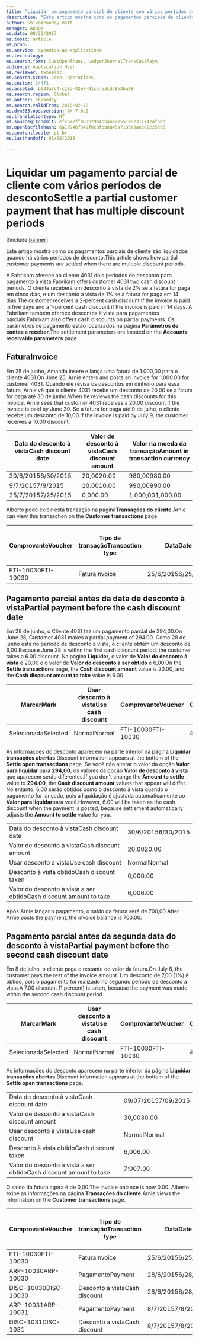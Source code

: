 ```yaml
---
title: "Liquidar um pagamento parcial de cliente com vários períodos de desconto"
description: "Este artigo mostra como os pagamentos parciais de cliente são liquidados quando há vários períodos de desconto."
author: ShivamPandey-msft
manager: AnnBe
ms.date: 08/22/2017
ms.topic: article
ms.prod: 
ms.service: dynamics-ax-applications
ms.technology: 
ms.search.form: CustOpenTrans, LedgerJournalTransCustPaym
audience: Application User
ms.reviewer: twheeloc
ms.search.scope: Core, Operations
ms.custom: 14471
ms.assetid: b633a7c4-c18d-42e7-91cc-adcdc8a3ba98
ms.search.region: Global
ms.author: shpandey
ms.search.validFrom: 2016-02-28
ms.dyn365.ops.version: AX 7.0.0
ms.translationtype: HT
ms.sourcegitcommit: efcb77ff883b29a4bbaba27551e02311742afbbd
ms.openlocfilehash: 6a1d946f349f0c8fbb6845a7133e9aecd2225596
ms.contentlocale: pt-br
ms.lasthandoff: 05/08/2018

---
```


# <a name="settle-a-partial-customer-payment-that-has-multiple-discount-periods"></a><span data-ttu-id="dd24f-103">Liquidar um pagamento parcial de cliente com vários períodos de desconto</span><span class="sxs-lookup"><span data-stu-id="dd24f-103">Settle a partial customer payment that has multiple discount periods</span></span>

[!include [banner](../includes/banner.md)]

<span data-ttu-id="dd24f-104">Este artigo mostra como os pagamentos parciais de cliente são liquidados quando há vários períodos de desconto.</span><span class="sxs-lookup"><span data-stu-id="dd24f-104">This article shows how partial customer payments are settled when there are multiple discount periods.</span></span>

<span data-ttu-id="dd24f-105">A Fabrikam oferece ao cliente 4031 dois períodos de desconto para pagamento à vista.</span><span class="sxs-lookup"><span data-stu-id="dd24f-105">Fabrikam offers customer 4031 two cash discount periods.</span></span> <span data-ttu-id="dd24f-106">O cliente receberá um desconto à vista de 2% se a fatura for paga em cinco dias, e um desconto à vista de 1% se a fatura for paga em 14 dias.</span><span class="sxs-lookup"><span data-stu-id="dd24f-106">The customer receives a 2-percent cash discount if the invoice is paid in five days and a 1-percent cash discount if the invoice is paid in 14 days.</span></span> <span data-ttu-id="dd24f-107">A Fabrikam também oferece descontos à vista para pagamentos parciais.</span><span class="sxs-lookup"><span data-stu-id="dd24f-107">Fabrikam also offers cash discounts on partial payments.</span></span> <span data-ttu-id="dd24f-108">Os parâmetros de pagamento estão localizados na página **Parâmetros de contas a receber**.</span><span class="sxs-lookup"><span data-stu-id="dd24f-108">The settlement parameters are located on the **Accounts receivable parameters** page.</span></span>

## <a name="invoice"></a><span data-ttu-id="dd24f-109">Fatura</span><span class="sxs-lookup"><span data-stu-id="dd24f-109">Invoice</span></span>
<span data-ttu-id="dd24f-110">Em 25 de junho, Amanda insere e lança uma fatura de 1.000,00 para o cliente 4031.</span><span class="sxs-lookup"><span data-stu-id="dd24f-110">On June 25, Arnie enters and posts an invoice for 1,000.00 for customer 4031.</span></span> <span data-ttu-id="dd24f-111">Quando ele revisa os descontos em dinheiro para essa fatura, Arnie vê que o cliente 4031 recebe um desconto de 20,00 se a fatura for paga até 30 de junho.</span><span class="sxs-lookup"><span data-stu-id="dd24f-111">When he reviews the cash discounts for this invoice, Arnie sees that customer 4031 receives a 20.00 discount if the invoice is paid by June 30.</span></span> <span data-ttu-id="dd24f-112">Se a fatura for paga até 9 de julho, o cliente recebe um desconto de 10,00.</span><span class="sxs-lookup"><span data-stu-id="dd24f-112">If the invoice is paid by July 9, the customer receives a 10.00 discount.</span></span>

| <span data-ttu-id="dd24f-113">Data do desconto à vista</span><span class="sxs-lookup"><span data-stu-id="dd24f-113">Cash discount date</span></span> | <span data-ttu-id="dd24f-114">Valor de desconto à vista</span><span class="sxs-lookup"><span data-stu-id="dd24f-114">Cash discount amount</span></span> | <span data-ttu-id="dd24f-115">Valor na moeda da transação</span><span class="sxs-lookup"><span data-stu-id="dd24f-115">Amount in transaction currency</span></span> |
|--------------------|----------------------|--------------------------------|
| <span data-ttu-id="dd24f-116">30/6/2015</span><span class="sxs-lookup"><span data-stu-id="dd24f-116">6/30/2015</span></span>          | <span data-ttu-id="dd24f-117">20,00</span><span class="sxs-lookup"><span data-stu-id="dd24f-117">20.00</span></span>                | <span data-ttu-id="dd24f-118">980,00</span><span class="sxs-lookup"><span data-stu-id="dd24f-118">980.00</span></span>                         |
| <span data-ttu-id="dd24f-119">9/7/2015</span><span class="sxs-lookup"><span data-stu-id="dd24f-119">7/9/2015</span></span>           | <span data-ttu-id="dd24f-120">10.00</span><span class="sxs-lookup"><span data-stu-id="dd24f-120">10.00</span></span>                | <span data-ttu-id="dd24f-121">990,00</span><span class="sxs-lookup"><span data-stu-id="dd24f-121">990.00</span></span>                         |
| <span data-ttu-id="dd24f-122">25/7/2015</span><span class="sxs-lookup"><span data-stu-id="dd24f-122">7/25/2015</span></span>          | <span data-ttu-id="dd24f-123">0,00</span><span class="sxs-lookup"><span data-stu-id="dd24f-123">0.00</span></span>                 | <span data-ttu-id="dd24f-124">1.000,00</span><span class="sxs-lookup"><span data-stu-id="dd24f-124">1,000.00</span></span>                       |

<span data-ttu-id="dd24f-125">Alberto pode exibir esta transação na página**Transações do cliente**.</span><span class="sxs-lookup"><span data-stu-id="dd24f-125">Arnie can view this transaction on the **Customer transactions** page.</span></span>

| <span data-ttu-id="dd24f-126">Comprovante</span><span class="sxs-lookup"><span data-stu-id="dd24f-126">Voucher</span></span>   | <span data-ttu-id="dd24f-127">Tipo de transação</span><span class="sxs-lookup"><span data-stu-id="dd24f-127">Transaction type</span></span> | <span data-ttu-id="dd24f-128">Data</span><span class="sxs-lookup"><span data-stu-id="dd24f-128">Date</span></span>      | <span data-ttu-id="dd24f-129">Fatura</span><span class="sxs-lookup"><span data-stu-id="dd24f-129">Invoice</span></span> | <span data-ttu-id="dd24f-130">Valor em débito na moeda da transação</span><span class="sxs-lookup"><span data-stu-id="dd24f-130">Amount in transaction currency debit</span></span> | <span data-ttu-id="dd24f-131">Valor em crédito na moeda da transação</span><span class="sxs-lookup"><span data-stu-id="dd24f-131">Amount in transaction currency credit</span></span> | <span data-ttu-id="dd24f-132">Saldo</span><span class="sxs-lookup"><span data-stu-id="dd24f-132">Balance</span></span>  | <span data-ttu-id="dd24f-133">Moeda</span><span class="sxs-lookup"><span data-stu-id="dd24f-133">Currency</span></span> |
|-----------|------------------|-----------|---------|--------------------------------------|---------------------------------------|----------|----------|
| <span data-ttu-id="dd24f-134">FTI-10030</span><span class="sxs-lookup"><span data-stu-id="dd24f-134">FTI-10030</span></span> | <span data-ttu-id="dd24f-135">Fatura</span><span class="sxs-lookup"><span data-stu-id="dd24f-135">Invoice</span></span>          | <span data-ttu-id="dd24f-136">25/6/2015</span><span class="sxs-lookup"><span data-stu-id="dd24f-136">6/25/2015</span></span> | <span data-ttu-id="dd24f-137">10030</span><span class="sxs-lookup"><span data-stu-id="dd24f-137">10030</span></span>   | <span data-ttu-id="dd24f-138">1.000,00</span><span class="sxs-lookup"><span data-stu-id="dd24f-138">1,000.00</span></span>                             |                                       | <span data-ttu-id="dd24f-139">1.000,00</span><span class="sxs-lookup"><span data-stu-id="dd24f-139">1,000.00</span></span> | <span data-ttu-id="dd24f-140">USD</span><span class="sxs-lookup"><span data-stu-id="dd24f-140">USD</span></span>      |

## <a name="partial-payment-before-the-cash-discount-date"></a><span data-ttu-id="dd24f-141">Pagamento parcial antes da data de desconto à vista</span><span class="sxs-lookup"><span data-stu-id="dd24f-141">Partial payment before the cash discount date</span></span>
<span data-ttu-id="dd24f-142">Em 28 de junho, o Cliente 4031 faz um pagamento parcial de 294,00.</span><span class="sxs-lookup"><span data-stu-id="dd24f-142">On June 28, Customer 4031 makes a partial payment of 294.00.</span></span> <span data-ttu-id="dd24f-143">Como 28 de junho está no período de desconto à vista, o cliente obtém um desconto de 6,00.</span><span class="sxs-lookup"><span data-stu-id="dd24f-143">Because June 28 is within the first cash discount period, the customer takes a 6.00 discount.</span></span> <span data-ttu-id="dd24f-144">Na página **Liquidar**, o valor de **Valor do desconto à vista** é 20,00 e o valor de **Valor do desconto a ser obtido** é 6,00.</span><span class="sxs-lookup"><span data-stu-id="dd24f-144">On the **Settle transactions** page, the **Cash discount amount** value is 20.00, and the **Cash discount amount to take** value is 6.00.</span></span>

| <span data-ttu-id="dd24f-145">Marcar</span><span class="sxs-lookup"><span data-stu-id="dd24f-145">Mark</span></span>     | <span data-ttu-id="dd24f-146">Usar desconto à vista</span><span class="sxs-lookup"><span data-stu-id="dd24f-146">Use cash discount</span></span> | <span data-ttu-id="dd24f-147">Comprovante</span><span class="sxs-lookup"><span data-stu-id="dd24f-147">Voucher</span></span>   | <span data-ttu-id="dd24f-148">Conta</span><span class="sxs-lookup"><span data-stu-id="dd24f-148">Account</span></span> | <span data-ttu-id="dd24f-149">Data</span><span class="sxs-lookup"><span data-stu-id="dd24f-149">Date</span></span>      | <span data-ttu-id="dd24f-150">Data de conclusão</span><span class="sxs-lookup"><span data-stu-id="dd24f-150">Due date</span></span>  | <span data-ttu-id="dd24f-151">Fatura</span><span class="sxs-lookup"><span data-stu-id="dd24f-151">Invoice</span></span> | <span data-ttu-id="dd24f-152">Valor na moeda da transação</span><span class="sxs-lookup"><span data-stu-id="dd24f-152">Amount in transaction currency</span></span> | <span data-ttu-id="dd24f-153">Moeda</span><span class="sxs-lookup"><span data-stu-id="dd24f-153">Currency</span></span> | <span data-ttu-id="dd24f-154">Valor para liquidar</span><span class="sxs-lookup"><span data-stu-id="dd24f-154">Amount to settle</span></span> |
|----------|-------------------|-----------|---------|-----------|-----------|---------|--------------------------------|----------|------------------|
| <span data-ttu-id="dd24f-155">Selecionada</span><span class="sxs-lookup"><span data-stu-id="dd24f-155">Selected</span></span> | <span data-ttu-id="dd24f-156">Normal</span><span class="sxs-lookup"><span data-stu-id="dd24f-156">Normal</span></span>            | <span data-ttu-id="dd24f-157">FTI-10030</span><span class="sxs-lookup"><span data-stu-id="dd24f-157">FTI-10030</span></span> | <span data-ttu-id="dd24f-158">4031</span><span class="sxs-lookup"><span data-stu-id="dd24f-158">4031</span></span>    | <span data-ttu-id="dd24f-159">25/6/2015</span><span class="sxs-lookup"><span data-stu-id="dd24f-159">6/25/2015</span></span> | <span data-ttu-id="dd24f-160">25/7/2015</span><span class="sxs-lookup"><span data-stu-id="dd24f-160">7/25/2015</span></span> | <span data-ttu-id="dd24f-161">10030</span><span class="sxs-lookup"><span data-stu-id="dd24f-161">10030</span></span>   | <span data-ttu-id="dd24f-162">1.000,00</span><span class="sxs-lookup"><span data-stu-id="dd24f-162">1,000.00</span></span>                       | <span data-ttu-id="dd24f-163">USD</span><span class="sxs-lookup"><span data-stu-id="dd24f-163">USD</span></span>      | <span data-ttu-id="dd24f-164">294,00</span><span class="sxs-lookup"><span data-stu-id="dd24f-164">294.00</span></span>           |

<span data-ttu-id="dd24f-165">As informações do desconto aparecem na parte inferior da página **Liquidar transações abertas**.</span><span class="sxs-lookup"><span data-stu-id="dd24f-165">Discount information appears at the bottom of the **Settle open transactions** page.</span></span> <span data-ttu-id="dd24f-166">Se você não alterar o valor da opção **Valor para liquidar** para **294,00**, os valores da opção **Valor de desconto à vista** que aparecem serão diferentes.</span><span class="sxs-lookup"><span data-stu-id="dd24f-166">If you don't change the **Amount to settle** value to **294.00**, the **Cash discount amount** values that appear will differ.</span></span> <span data-ttu-id="dd24f-167">No entanto, 6,00 serão obtidos como o desconto à vista quando o pagamento for lançado, pois a liquidação é ajustada automaticamente ao **Valor para liquidar**para você.</span><span class="sxs-lookup"><span data-stu-id="dd24f-167">However, 6.00 will be taken as the cash discount when the payment is posted, because settlement automatically adjusts the **Amount to settle** value for you.</span></span>

|                              |           |
|------------------------------|-----------|
| <span data-ttu-id="dd24f-168">Data do desconto à vista</span><span class="sxs-lookup"><span data-stu-id="dd24f-168">Cash discount date</span></span>           | <span data-ttu-id="dd24f-169">30/6/2015</span><span class="sxs-lookup"><span data-stu-id="dd24f-169">6/30/2015</span></span> |
| <span data-ttu-id="dd24f-170">Valor de desconto à vista</span><span class="sxs-lookup"><span data-stu-id="dd24f-170">Cash discount amount</span></span>         | <span data-ttu-id="dd24f-171">20,00</span><span class="sxs-lookup"><span data-stu-id="dd24f-171">20.00</span></span>     |
| <span data-ttu-id="dd24f-172">Usar desconto à vista</span><span class="sxs-lookup"><span data-stu-id="dd24f-172">Use cash discount</span></span>            | <span data-ttu-id="dd24f-173">Normal</span><span class="sxs-lookup"><span data-stu-id="dd24f-173">Normal</span></span>    |
| <span data-ttu-id="dd24f-174">Desconto à vista obtido</span><span class="sxs-lookup"><span data-stu-id="dd24f-174">Cash discount taken</span></span>          | <span data-ttu-id="dd24f-175">0,00</span><span class="sxs-lookup"><span data-stu-id="dd24f-175">0.00</span></span>      |
| <span data-ttu-id="dd24f-176">Valor do desconto à vista a ser obtido</span><span class="sxs-lookup"><span data-stu-id="dd24f-176">Cash discount amount to take</span></span> | <span data-ttu-id="dd24f-177">6,00</span><span class="sxs-lookup"><span data-stu-id="dd24f-177">6.00</span></span>      |

<span data-ttu-id="dd24f-178">Após Arnie lançar o pagamento, o saldo da fatura será de 700,00.</span><span class="sxs-lookup"><span data-stu-id="dd24f-178">After Arnie posts the payment, the invoice balance is 700.00.</span></span>

## <a name="partial-payment-before-the-second-cash-discount-date"></a><span data-ttu-id="dd24f-179">Pagamento parcial antes da segunda data do desconto à vista</span><span class="sxs-lookup"><span data-stu-id="dd24f-179">Partial payment before the second cash discount date</span></span>
<span data-ttu-id="dd24f-180">Em 8 de julho, o cliente paga o restante do valor da fatura.</span><span class="sxs-lookup"><span data-stu-id="dd24f-180">On July 8, the customer pays the rest of the invoice amount.</span></span> <span data-ttu-id="dd24f-181">Um desconto de 7,00 (1%) é obtido, pois o pagamento foi realizado no segundo período de desconto à vista.</span><span class="sxs-lookup"><span data-stu-id="dd24f-181">A 7.00 discount (1 percent) is taken, because the payment was made within the second cash discount period.</span></span>

| <span data-ttu-id="dd24f-182">Marcar</span><span class="sxs-lookup"><span data-stu-id="dd24f-182">Mark</span></span>     | <span data-ttu-id="dd24f-183">Usar desconto à vista</span><span class="sxs-lookup"><span data-stu-id="dd24f-183">Use cash discount</span></span> | <span data-ttu-id="dd24f-184">Comprovante</span><span class="sxs-lookup"><span data-stu-id="dd24f-184">Voucher</span></span>   | <span data-ttu-id="dd24f-185">Conta</span><span class="sxs-lookup"><span data-stu-id="dd24f-185">Account</span></span> | <span data-ttu-id="dd24f-186">Data</span><span class="sxs-lookup"><span data-stu-id="dd24f-186">Date</span></span>      | <span data-ttu-id="dd24f-187">Data de conclusão</span><span class="sxs-lookup"><span data-stu-id="dd24f-187">Due date</span></span>  | <span data-ttu-id="dd24f-188">Fatura</span><span class="sxs-lookup"><span data-stu-id="dd24f-188">Invoice</span></span> | <span data-ttu-id="dd24f-189">Valor em débito na moeda da transação</span><span class="sxs-lookup"><span data-stu-id="dd24f-189">Amount in transaction currency debit</span></span> | <span data-ttu-id="dd24f-190">Valor em crédito na moeda da transação</span><span class="sxs-lookup"><span data-stu-id="dd24f-190">Amount in transaction currency credit</span></span> | <span data-ttu-id="dd24f-191">Moeda</span><span class="sxs-lookup"><span data-stu-id="dd24f-191">Currency</span></span> | <span data-ttu-id="dd24f-192">Valor para liquidar</span><span class="sxs-lookup"><span data-stu-id="dd24f-192">Amount to settle</span></span> |
|----------|-------------------|-----------|---------|-----------|-----------|---------|--------------------------------------|---------------------------------------|----------|------------------|
| <span data-ttu-id="dd24f-193">Selecionada</span><span class="sxs-lookup"><span data-stu-id="dd24f-193">Selected</span></span> | <span data-ttu-id="dd24f-194">Normal</span><span class="sxs-lookup"><span data-stu-id="dd24f-194">Normal</span></span>            | <span data-ttu-id="dd24f-195">FTI-10030</span><span class="sxs-lookup"><span data-stu-id="dd24f-195">FTI-10030</span></span> | <span data-ttu-id="dd24f-196">4031</span><span class="sxs-lookup"><span data-stu-id="dd24f-196">4031</span></span>    | <span data-ttu-id="dd24f-197">25/6/2015</span><span class="sxs-lookup"><span data-stu-id="dd24f-197">6/25/2015</span></span> | <span data-ttu-id="dd24f-198">25/7/2015</span><span class="sxs-lookup"><span data-stu-id="dd24f-198">7/25/2015</span></span> | <span data-ttu-id="dd24f-199">10030</span><span class="sxs-lookup"><span data-stu-id="dd24f-199">10030</span></span>   | <span data-ttu-id="dd24f-200">700.00</span><span class="sxs-lookup"><span data-stu-id="dd24f-200">700.00</span></span>                               |                                       | <span data-ttu-id="dd24f-201">USD</span><span class="sxs-lookup"><span data-stu-id="dd24f-201">USD</span></span>      | <span data-ttu-id="dd24f-202">693.00</span><span class="sxs-lookup"><span data-stu-id="dd24f-202">693.00</span></span>           |

<span data-ttu-id="dd24f-203">As informações do desconto aparecem na parte inferior da página **Liquidar transações abertas**.</span><span class="sxs-lookup"><span data-stu-id="dd24f-203">Discount information appears at the bottom of the **Settle open transactions** page.</span></span>

|                              |           |
|------------------------------|-----------|
| <span data-ttu-id="dd24f-204">Data do desconto à vista</span><span class="sxs-lookup"><span data-stu-id="dd24f-204">Cash discount date</span></span>           | <span data-ttu-id="dd24f-205">09/07/2015</span><span class="sxs-lookup"><span data-stu-id="dd24f-205">7/09/2015</span></span> |
| <span data-ttu-id="dd24f-206">Valor de desconto à vista</span><span class="sxs-lookup"><span data-stu-id="dd24f-206">Cash discount amount</span></span>         | <span data-ttu-id="dd24f-207">30,00</span><span class="sxs-lookup"><span data-stu-id="dd24f-207">30.00</span></span>     |
| <span data-ttu-id="dd24f-208">Usar desconto à vista</span><span class="sxs-lookup"><span data-stu-id="dd24f-208">Use cash discount</span></span>            | <span data-ttu-id="dd24f-209">Normal</span><span class="sxs-lookup"><span data-stu-id="dd24f-209">Normal</span></span>    |
| <span data-ttu-id="dd24f-210">Desconto à vista obtido</span><span class="sxs-lookup"><span data-stu-id="dd24f-210">Cash discount taken</span></span>          | <span data-ttu-id="dd24f-211">6,00</span><span class="sxs-lookup"><span data-stu-id="dd24f-211">6.00</span></span>      |
| <span data-ttu-id="dd24f-212">Valor do desconto à vista a ser obtido</span><span class="sxs-lookup"><span data-stu-id="dd24f-212">Cash discount amount to take</span></span> | <span data-ttu-id="dd24f-213">7:00</span><span class="sxs-lookup"><span data-stu-id="dd24f-213">7.00</span></span>      |

<span data-ttu-id="dd24f-214">O saldo da fatura agora é de 0,00.</span><span class="sxs-lookup"><span data-stu-id="dd24f-214">The invoice balance is now 0.00.</span></span> <span data-ttu-id="dd24f-215">Alberto exibe as informações na página **Transações do cliente**.</span><span class="sxs-lookup"><span data-stu-id="dd24f-215">Arnie views the information on the **Customer transactions** page.</span></span>

| <span data-ttu-id="dd24f-216">Comprovante</span><span class="sxs-lookup"><span data-stu-id="dd24f-216">Voucher</span></span>    | <span data-ttu-id="dd24f-217">Tipo de transação</span><span class="sxs-lookup"><span data-stu-id="dd24f-217">Transaction type</span></span> | <span data-ttu-id="dd24f-218">Data</span><span class="sxs-lookup"><span data-stu-id="dd24f-218">Date</span></span>      | <span data-ttu-id="dd24f-219">Fatura</span><span class="sxs-lookup"><span data-stu-id="dd24f-219">Invoice</span></span> | <span data-ttu-id="dd24f-220">Valor em débito na moeda da transação</span><span class="sxs-lookup"><span data-stu-id="dd24f-220">Amount in transaction currency debit</span></span> | <span data-ttu-id="dd24f-221">Valor em crédito na moeda da transação</span><span class="sxs-lookup"><span data-stu-id="dd24f-221">Amount in transaction currency credit</span></span> | <span data-ttu-id="dd24f-222">Saldo</span><span class="sxs-lookup"><span data-stu-id="dd24f-222">Balance</span></span> | <span data-ttu-id="dd24f-223">Moeda</span><span class="sxs-lookup"><span data-stu-id="dd24f-223">Currency</span></span> |
|------------|------------------|-----------|---------|--------------------------------------|---------------------------------------|---------|----------|
| <span data-ttu-id="dd24f-224">FTI-10030</span><span class="sxs-lookup"><span data-stu-id="dd24f-224">FTI-10030</span></span>  | <span data-ttu-id="dd24f-225">Fatura</span><span class="sxs-lookup"><span data-stu-id="dd24f-225">Invoice</span></span>          | <span data-ttu-id="dd24f-226">25/6/2015</span><span class="sxs-lookup"><span data-stu-id="dd24f-226">6/25/2015</span></span> | <span data-ttu-id="dd24f-227">10030</span><span class="sxs-lookup"><span data-stu-id="dd24f-227">10030</span></span>   | <span data-ttu-id="dd24f-228">1.000,00</span><span class="sxs-lookup"><span data-stu-id="dd24f-228">1,000.00</span></span>                             |                                       | <span data-ttu-id="dd24f-229">0,00</span><span class="sxs-lookup"><span data-stu-id="dd24f-229">0.00</span></span>    | <span data-ttu-id="dd24f-230">USD</span><span class="sxs-lookup"><span data-stu-id="dd24f-230">USD</span></span>      |
| <span data-ttu-id="dd24f-231">ARP-10030</span><span class="sxs-lookup"><span data-stu-id="dd24f-231">ARP-10030</span></span>  |  <span data-ttu-id="dd24f-232">Pagamento</span><span class="sxs-lookup"><span data-stu-id="dd24f-232">Payment</span></span>         | <span data-ttu-id="dd24f-233">28/6/2015</span><span class="sxs-lookup"><span data-stu-id="dd24f-233">6/28/2015</span></span> |         |                                      | <span data-ttu-id="dd24f-234">294,00</span><span class="sxs-lookup"><span data-stu-id="dd24f-234">294.00</span></span>                                | <span data-ttu-id="dd24f-235">0,00</span><span class="sxs-lookup"><span data-stu-id="dd24f-235">0.00</span></span>    | <span data-ttu-id="dd24f-236">USD</span><span class="sxs-lookup"><span data-stu-id="dd24f-236">USD</span></span>      |
| <span data-ttu-id="dd24f-237">DISC-10030</span><span class="sxs-lookup"><span data-stu-id="dd24f-237">DISC-10030</span></span> |  <span data-ttu-id="dd24f-238">Desconto à vista</span><span class="sxs-lookup"><span data-stu-id="dd24f-238">Cash discount</span></span>   | <span data-ttu-id="dd24f-239">28/6/2015</span><span class="sxs-lookup"><span data-stu-id="dd24f-239">6/28/2015</span></span> |         |                                      | <span data-ttu-id="dd24f-240">6,00</span><span class="sxs-lookup"><span data-stu-id="dd24f-240">6.00</span></span>                                  | <span data-ttu-id="dd24f-241">0,00</span><span class="sxs-lookup"><span data-stu-id="dd24f-241">0.00</span></span>    | <span data-ttu-id="dd24f-242">USD</span><span class="sxs-lookup"><span data-stu-id="dd24f-242">USD</span></span>      |
| <span data-ttu-id="dd24f-243">ARP-10031</span><span class="sxs-lookup"><span data-stu-id="dd24f-243">ARP-10031</span></span>  |  <span data-ttu-id="dd24f-244">Pagamento</span><span class="sxs-lookup"><span data-stu-id="dd24f-244">Payment</span></span>         | <span data-ttu-id="dd24f-245">8/7/2015</span><span class="sxs-lookup"><span data-stu-id="dd24f-245">7/8/2015</span></span>  |         |                                      | <span data-ttu-id="dd24f-246">693.00</span><span class="sxs-lookup"><span data-stu-id="dd24f-246">693.00</span></span>                                | <span data-ttu-id="dd24f-247">0,00</span><span class="sxs-lookup"><span data-stu-id="dd24f-247">0.00</span></span>    | <span data-ttu-id="dd24f-248">USD</span><span class="sxs-lookup"><span data-stu-id="dd24f-248">USD</span></span>      |
| <span data-ttu-id="dd24f-249">DISC-1031</span><span class="sxs-lookup"><span data-stu-id="dd24f-249">DISC-1031</span></span>  |  <span data-ttu-id="dd24f-250">Desconto à vista</span><span class="sxs-lookup"><span data-stu-id="dd24f-250">Cash discount</span></span>   | <span data-ttu-id="dd24f-251">8/7/2015</span><span class="sxs-lookup"><span data-stu-id="dd24f-251">7/8/2015</span></span>  |         |                                      | <span data-ttu-id="dd24f-252">7:00</span><span class="sxs-lookup"><span data-stu-id="dd24f-252">7.00</span></span>                                  | <span data-ttu-id="dd24f-253">0,00</span><span class="sxs-lookup"><span data-stu-id="dd24f-253">0.00</span></span>    | <span data-ttu-id="dd24f-254">USD</span><span class="sxs-lookup"><span data-stu-id="dd24f-254">USD</span></span>      |






